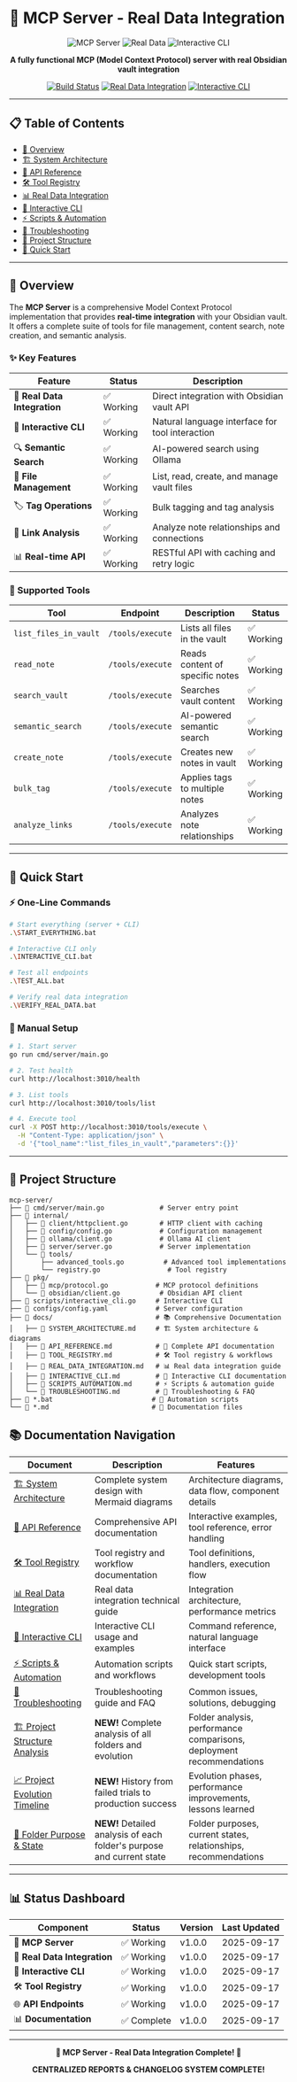 # 🚀 MCP Server - Real Data Integration

<div align="center">

![MCP Server](https://img.shields.io/badge/MCP-Server-blue?style=for-the-badge&logo=go)
![Real Data](https://img.shields.io/badge/Real-Data-green?style=for-the-badge&logo=obsidian)
![Interactive CLI](https://img.shields.io/badge/Interactive-CLI-purple?style=for-the-badge&logo=terminal)

**A fully functional MCP (Model Context Protocol) server with real Obsidian vault integration**

[![Build Status](https://img.shields.io/badge/Build-Passing-brightgreen?style=flat-square)](#)
[![Real Data Integration](https://img.shields.io/badge/Real%20Data-✅%20Working-green?style=flat-square)](#)
[![Interactive CLI](https://img.shields.io/badge/Interactive%20CLI-✅%20Working-purple?style=flat-square)](#)

</div>

---

## 📋 Table of Contents

- [🎯 Overview](#-overview)
- [🏗️ System Architecture](#️-system-architecture)
- [🔧 API Reference](#-api-reference)
- [🛠️ Tool Registry](#️-tool-registry)
- [📊 Real Data Integration](#-real-data-integration)
- [🤖 Interactive CLI](#-interactive-cli)
- [⚡ Scripts & Automation](#-scripts--automation)
- [🚨 Troubleshooting](#-troubleshooting)
- [📁 Project Structure](#-project-structure)
- [🚀 Quick Start](#-quick-start)

---

## 🎯 Overview

The **MCP Server** is a comprehensive Model Context Protocol implementation that provides **real-time integration** with your Obsidian vault. It offers a complete suite of tools for file management, content search, note creation, and semantic analysis.

### ✨ Key Features

| Feature | Status | Description |
|---------|--------|-------------|
| 🔗 **Real Data Integration** | ✅ Working | Direct integration with Obsidian vault API |
| 🤖 **Interactive CLI** | ✅ Working | Natural language interface for tool interaction |
| 🔍 **Semantic Search** | ✅ Working | AI-powered search using Ollama |
| 📁 **File Management** | ✅ Working | List, read, create, and manage vault files |
| 🏷️ **Tag Operations** | ✅ Working | Bulk tagging and tag analysis |
| 🔗 **Link Analysis** | ✅ Working | Analyze note relationships and connections |
| 📊 **Real-time API** | ✅ Working | RESTful API with caching and retry logic |

### 🎯 Supported Tools

| Tool | Endpoint | Description | Status |
|------|----------|-------------|--------|
| `list_files_in_vault` | `/tools/execute` | Lists all files in the vault | ✅ Working |
| `read_note` | `/tools/execute` | Reads content of specific notes | ✅ Working |
| `search_vault` | `/tools/execute` | Searches vault content | ✅ Working |
| `semantic_search` | `/tools/execute` | AI-powered semantic search | ✅ Working |
| `create_note` | `/tools/execute` | Creates new notes in vault | ✅ Working |
| `bulk_tag` | `/tools/execute` | Applies tags to multiple notes | ✅ Working |
| `analyze_links` | `/tools/execute` | Analyzes note relationships | ✅ Working |

---

## 🚀 Quick Start

### ⚡ One-Line Commands

```bash
# Start everything (server + CLI)
.\START_EVERYTHING.bat

# Interactive CLI only
.\INTERACTIVE_CLI.bat

# Test all endpoints
.\TEST_ALL.bat

# Verify real data integration
.\VERIFY_REAL_DATA.bat
```

### 🔧 Manual Setup

```bash
# 1. Start server
go run cmd/server/main.go

# 2. Test health
curl http://localhost:3010/health

# 3. List tools
curl http://localhost:3010/tools/list

# 4. Execute tool
curl -X POST http://localhost:3010/tools/execute \
  -H "Content-Type: application/json" \
  -d '{"tool_name":"list_files_in_vault","parameters":{}}'
```

---

## 📁 Project Structure

```
mcp-server/
├── 📁 cmd/server/main.go              # Server entry point
├── 📁 internal/
│   ├── 📁 client/httpclient.go        # HTTP client with caching
│   ├── 📁 config/config.go            # Configuration management
│   ├── 📁 ollama/client.go            # Ollama AI client
│   ├── 📁 server/server.go            # Server implementation
│   └── 📁 tools/
│       ├── advanced_tools.go          # Advanced tool implementations
│       └── registry.go                 # Tool registry
├── 📁 pkg/
│   ├── 📁 mcp/protocol.go            # MCP protocol definitions
│   └── 📁 obsidian/client.go          # Obsidian API client
├── 📁 scripts/interactive_cli.go     # Interactive CLI
├── 📁 configs/config.yaml            # Server configuration
├── 📁 docs/                          # 📚 Comprehensive Documentation
│   ├── 📄 SYSTEM_ARCHITECTURE.md     # 🏗️ System architecture & diagrams
│   ├── 📄 API_REFERENCE.md           # 🔧 Complete API documentation
│   ├── 📄 TOOL_REGISTRY.md           # 🛠️ Tool registry & workflows
│   ├── 📄 REAL_DATA_INTEGRATION.md   # 📊 Real data integration guide
│   ├── 📄 INTERACTIVE_CLI.md         # 🤖 Interactive CLI documentation
│   ├── 📄 SCRIPTS_AUTOMATION.md      # ⚡ Scripts & automation guide
│   └── 📄 TROUBLESHOOTING.md         # 🚨 Troubleshooting & FAQ
├── 📄 *.bat                         # 🚀 Automation scripts
└── 📄 *.md                          # 📖 Documentation files
```

## 📚 Documentation Navigation

| Document | Description | Features |
|----------|-------------|----------|
| [🏗️ System Architecture](./docs/SYSTEM_ARCHITECTURE.md) | Complete system design with Mermaid diagrams | Architecture diagrams, data flow, component details |
| [🔧 API Reference](./docs/API_REFERENCE.md) | Comprehensive API documentation | Interactive examples, tool reference, error handling |
| [🛠️ Tool Registry](./docs/TOOL_REGISTRY.md) | Tool registry and workflow documentation | Tool definitions, handlers, execution flow |
| [📊 Real Data Integration](./docs/REAL_DATA_INTEGRATION.md) | Real data integration technical guide | Integration architecture, performance metrics |
| [🤖 Interactive CLI](./docs/INTERACTIVE_CLI.md) | Interactive CLI usage and examples | Command reference, natural language interface |
| [⚡ Scripts & Automation](./docs/SCRIPTS_AUTOMATION.md) | Automation scripts and workflows | Quick start scripts, development tools |
| [🚨 Troubleshooting](./docs/TROUBLESHOOTING.md) | Troubleshooting guide and FAQ | Common issues, solutions, debugging |
| [🏗️ Project Structure Analysis](../reports/COMPLETE_PROJECT_STRUCTURE_ANALYSIS.md) | **NEW!** Complete analysis of all folders and evolution | Folder analysis, performance comparisons, deployment recommendations |
| [📈 Project Evolution Timeline](../reports/PROJECT_EVOLUTION_TIMELINE.md) | **NEW!** History from failed trials to production success | Evolution phases, performance improvements, lessons learned |
| [📁 Folder Purpose & State](../reports/FOLDER_PURPOSE_AND_CURRENT_STATE.md) | **NEW!** Detailed analysis of each folder's purpose and current state | Folder purposes, current states, relationships, recommendations |

---

## 📊 Status Dashboard

| Component | Status | Version | Last Updated |
|-----------|--------|---------|--------------|
| 🚀 **MCP Server** | ✅ Working | v1.0.0 | 2025-09-17 |
| 🔗 **Real Data Integration** | ✅ Working | v1.0.0 | 2025-09-17 |
| 🤖 **Interactive CLI** | ✅ Working | v1.0.0 | 2025-09-17 |
| 🛠️ **Tool Registry** | ✅ Working | v1.0.0 | 2025-09-17 |
| 🌐 **API Endpoints** | ✅ Working | v1.0.0 | 2025-09-17 |
| 📊 **Documentation** | ✅ Complete | v1.0.0 | 2025-09-17 |

---

<div align="center">

**🎉 MCP Server - Real Data Integration Complete! 🎉**

**CENTRALIZED REPORTS & CHANGELOG SYSTEM COMPLETE!**

</div>